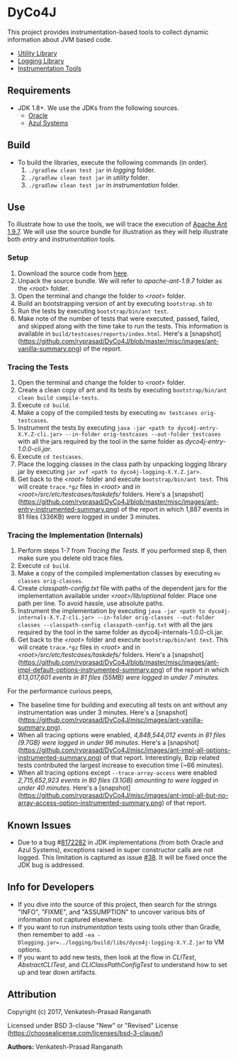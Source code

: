# DyCo4J

This project provides instrumentation-based tools to collect dynamic information
about JVM based code.
 - [Utility Library](https://github.com/rvprasad/DyCo4J/tree/master/utility)
 - [Logging Library](https://github.com/rvprasad/DyCo4J/tree/master/logging)
 - [Instrumentation Tools](https://github.com/rvprasad/DyCo4J/tree/master/instrumentation)


## Requirements
- JDK 1.8+. We use the JDKs from the following sources.
  - [Oracle](http://www.oracle.com/technetwork/java/javase/%20downloads/index.html)
  - [Azul Systems](https://www.azul.com/products/zulu/)


## Build
- To build the libraries, execute the following commands (in order).
    1. `./gradlew clean test jar` in _logging_ folder.
    2. `./gradlew clean test jar` in _utility_ folder.
    3. `./gradlew clean test jar` in _instrumentation_ folder.


## Use

To illustrate how to use the tools, we will trace the execution of
[Apache Ant 1.9.7](http://ant.apache.org/).  We will use the source bundle for
illustration as they will help illustrate both _entry_ and _instrumentation_
tools.

### Setup
1. Download the source code from [here](http://ant.apache.org/srcdownload.cgi).
2. Unpack the source bundle.  We will refer to _apache-ant-1.9.7_ folder as the
   _\<root>_ folder.
3. Open the terminal and change the folder to _\<root>_ folder.
4. Build an bootstrapping version of ant by executing `bootstrap.sh` to
5. Run the tests by executing `bootstrap/bin/ant test`.
6. Make note of the number of tests that were executed, passed, failed, and
   skipped along with the time take to run the tests.  This information is
   available in `build/testcases/reports/index.html`.  Here's a [snapshot]
   (https://github.com/rvprasad/DyCo4J/blob/master/misc/images/ant-vanilla-summary.png)
   of the report.

### Tracing the Tests
1. Open the terminal and change the folder to _\<root>_ folder.
2. Create a clean copy of ant and its tests by executing
   `bootstrap/bin/ant clean build compile-tests`.
3. Execute `cd build`.
4. Make a copy of the compiled tests by executing `mv testcases orig-testcases`.
5. Instrument the tests by executing `java -jar
   <path to dyco4j-entry-X.Y.Z-cli.jar> --in-folder orig-testcases --out-folder
   testcases` with all the jars required by the tool in the same folder as
   _dyco4j-entry-1.0.0-cli.jar_.
6. Execute `cd testcases`.
7. Place the logging classes in the class path by unpacking logging library jar
   by executing `jar xvf <path to dyco4j-logging-X.Y.Z.jar>`.
8. Get back to the _\<root>_ folder and execute `bootstrap/bin/ant test`.  This
   will create `trace.*gz` files in _\<root>_ and in
   _\<root>/src/etc/testcases/taskdefs/_ folders.  Here's a [snapshot]
   (https://github.com/rvprasad/DyCo4J/blob/master/misc/images/ant-entry-instrumented-summary.png)
   of the report in which 1,887 events in 81 files (336KB) were logged in under
   3 minutes.

### Tracing the Implementation (Internals)
1. Perform steps 1-7 from _Tracing the Tests_.  If you performed step 8, then
   make sure you delete old trace files.
2. Execute `cd build`.
3. Make a copy of the compiled implementation classes by executing `mv classes
   orig-classes`.
4. Create _classpath-config.txt_ file with paths of the dependent jars for the
   implementation available under _\<root>/lib/optional_ folder.  Place one
   path per line.  To avoid hassle, use absolute paths.
5. Instrument the implementation by executing `java -jar
   <path to dyco4j-internals-X.Y.Z-cli.jar> --in-folder orig-classes
   --out-folder classes --classpath-config classpath-config.txt`
   with all the jars required by the tool in the same folder as
   dyco4j-internals-1.0.0-cli.jar.
6. Get back to the _\<root>_ folder and execute `bootstrap/bin/ant test`.  This
   will create `trace.*gz` files in _\<root>_ and in
   _\<root>/src/etc/testcases/taskdefs/_ folders.  Here's a [snapshot]
   (https://github.com/rvprasad/DyCo4J/blob/master/misc/images/ant-impl-default-options-instrumented-summary.png)
   of the report in which _613,017,601 events in 81 files (55MB)
   were logged in under 7 minutes._

For the performance curious peeps,
 - The baseline time for building and executing all tests on ant without any
   instrumentation was under 3 minutes. Here's a [snapshot]
   (https://github.com/rvprasad/DyCo4J/misc/images/ant-vanilla-summary.png).
 - When all tracing options were enabled, _4,848,544,012 events in 81 files
   (9.7GB) were logged in under 96 minutes._ Here's a [snapshot]
   (https://github.com/rvprasad/DyCo4J/misc/images/ant-impl-all-options-instrumented-summary.png)
   of that report.  Interestingly, Bzip related tests contributed the largest
   increase to execution time (~66 minutes).
 - When all tracing options except `--trace-array-access` were enabled
   _2,715,652,923 events in 80 files (3.1GB) amounting to  were logged in
   under 40 minutes._ Here's a [snapshot]
   (https://github.com/rvprasad/DyCo4J/misc/images/ant-impl-all-but-no-array-access-option-instrumented-summary.png)
   of that report.


## Known Issues
 - Due to a bug #[8172282](http://bugs.java.com/bugdatabase/view_bug.do?bug_id=JDK-8172282)
   in JDK implementations (from both Oracle and Azul Systems), exceptions
   raised in super constructor calls are not logged.  This limitation is
   captured as issue [#38](https://github.com/rvprasad/DyCo4J/issues/38). It
   will be fixed once the JDK bug is addressed.


## Info for Developers
 - If you dive into the source of this project, then search for the strings
   "INFO", "FIXME", and "ASSUMPTION" to uncover various bits of information not
   captured elsewhere.
 - If you want to run _instrumentation_ tests using tools other than Gradle,
   then remember to add `-ea
   -Dlogging.jar=../logging/build/libs/dyco4j-logging-X.Y.Z.jar` to VM
   options.
 - If you want to add new tests, then look at the flow in _CLITest_,
   _AbstractCLITest_, and _CLIClassPathConfigTest_ to understand how to set up
   and tear down artifacts.


## Attribution

Copyright (c) 2017, Venkatesh-Prasad Ranganath

Licensed under BSD 3-clause "New" or "Revised" License (https://choosealicense.com/licenses/bsd-3-clause/)

**Authors:** Venkatesh-Prasad Ranganath
